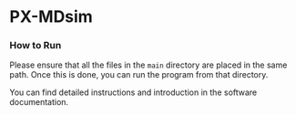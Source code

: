 # PX-MDsim

### How to Run

Please ensure that all the files in the `main` directory are placed in the same path. Once this is done, you can run the program from that directory.

You can find detailed instructions and introduction in the software documentation.
